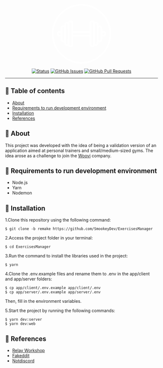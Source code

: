 <p align="center">
  <a href="" rel="noopener">
    <!DOCTYPE svg PUBLIC "-//W3C//DTD SVG 1.1//EN" "http://www.w3.org/Graphics/SVG/1.1/DTD/svg11.dtd">
<svg version="1.1" xmlns="http://www.w3.org/2000/svg" xmlns:xlink="http://www.w3.org/1999/xlink" x="0px" y="0px" viewBox="0 0 1000 1000" enable-background="new 0 0 1000 1000" xml:space="preserve" weight="200px" width="200px" fill="#FFF">
<g><g transform="translate(0.000000,511.000000) scale(0.100000,-0.100000)"><path d="M4769.2,5008.9C2779.9,4906.8,1027.5,3591.6,368.9,1706.3C95.4,922.5,28,52.1,178.2-766.4c198.3-1091.9,795.3-2120.2,1642.6-2840.4C2932-4548.5,4339.7-4951,5755.2-4733.4c1323,204.1,2532.3,980.2,3306.5,2118.3c1028.3,1513.6,1116.9,3464.4,231.1,5074.3C8524.3,3853.5,7116.6,4802.9,5549.1,4980C5346.9,5003.1,4948.3,5016.6,4769.2,5008.9z M5674.3,4683.5c494.9-75.1,943.6-215.7,1386.5-435.2c1373.1-681.7,2280.1-1937.3,2517-3483.6c46.2-310,46.2-1001.4,0-1309.5c-80.9-519.9-219.5-964.8-439.1-1405.8c-238.8-481.4-498.8-843.5-866.6-1211.3C7567.3-3866.8,6683.4-4307.8,5655-4467.6c-308.1-46.2-999.4-46.2-1309.5,0c-843.5,129-1627.2,469.9-2264.7,984.1c-887.8,716.4-1477,1760.1-1658.1,2938.7c-46.2,308.1-46.2,1001.4,0,1309.5c157.9,1028.3,597,1910.3,1303.7,2619c776.1,774.1,1771.7,1232.5,2907.9,1336.5C4813.5,4735.5,5479.8,4712.3,5674.3,4683.5z"/><path d="M2980.2,2262.8c-50.1-23.1-109.8-77-142.5-125.2l-59.7-82.8l-115.5,11.6c-173.3,17.3-273.5-15.4-379.4-127.1c-94.4-96.3-132.9-202.2-132.9-367.8v-77l-94.4,13.5c-194.5,25-383.2-65.5-464.1-225.3c-34.7-65.5-38.5-113.6-38.5-398.6V556.6l-171.4-7.7c-148.3-7.7-184.9-15.4-263.8-65.5c-267.7-163.7-267.7-583.5,0-747.2c79-50.1,115.5-57.8,263.8-65.5l171.4-7.7v-327.4c0-285,3.9-333.2,38.5-398.6c80.9-159.8,269.6-250.3,464.1-225.3l94.4,13.5v-77c0-169.5,38.5-275.4,132.9-369.7c107.8-109.8,209.9-142.5,379.4-125.2l115.5,11.6l59.7-82.8c86.7-125.2,200.3-173.3,379.4-163.7c165.6,7.7,267.7,63.5,352.4,192.6l53.9,80.9l5.8,737.6l5.8,737.6H4981h1346.1l5.8-726l5.8-727.9l53.9-92.4c82.8-138.7,181-194.5,358.2-202.2c125.2-5.8,159.8,0,233,38.5c48.1,27,113.6,82.8,144.4,127.1l57.8,78.9l115.5-11.5c167.6-15.4,271.5,19.3,377.4,127.1c100.2,98.2,132.9,184.9,132.9,344.7v102.1l94.4-13.5c132.9-17.3,271.5,21.2,364,98.2c127.1,109.8,138.6,154.1,138.6,527.6v329.3h171.4c150.2,0,182.9,5.8,273.4,53.9c292.7,152.1,310.1,589.3,28.9,764.5c-82.8,50.1-113.6,57.8-283.1,63.5l-190.7,7.7V884c0,369.7-11.6,412.1-134.8,523.8c-92.4,82.8-206,115.5-350.5,100.1l-111.7-11.6v102.1c0,157.9-32.7,244.6-132.9,342.8c-105.9,107.8-209.9,142.5-377.4,127.1l-115.5-11.6l-57.8,79c-30.8,44.3-96.3,100.1-144.4,127.1c-73.2,38.5-107.8,44.3-234.9,38.5c-127.1-5.8-157.9-13.5-231.1-63.5c-46.2-32.7-104-98.2-131-144.4l-48.1-86.7l-5.8-726l-5.8-727.9H4981H3633V1248c0,749.1-5.8,795.3-98.2,910.9C3413.5,2303.3,3159.3,2351.4,2980.2,2262.8z M3334.5,109.8V-1787l-132.9-5.8c-94.4-3.8-138.7,1.9-148.3,19.3c-19.3,28.9-23.1,3712.8-5.8,3761c9.6,25,36.6,28.9,150.2,25l136.7-5.8V109.8z M6916.4,109.8V-1787l-132.9-5.8c-94.3-3.8-138.6,1.9-148.3,19.3c-19.3,28.9-23.1,3712.8-5.8,3761c9.6,25,36.6,28.9,150.2,25l136.7-5.8V109.8z M2724.1,1762.1c32.7-32.7,32.7-3271.8,0-3304.5c-30.8-30.8-231.1-30.8-261.9,0c-32.7,32.7-32.7,3271.8,0,3304.5C2493,1792.9,2693.3,1792.9,2724.1,1762.1z M7499.9,1762.1c32.7-32.7,32.7-3271.8,0-3304.5c-30.8-30.8-231.1-30.8-261.9,0c-32.8,32.7-32.8,3271.8,0,3304.5C7268.8,1792.9,7469.1,1792.9,7499.9,1762.1z M2100.1,1215.2c27-11.6,30.8-125.2,30.8-1105.4c0-1234.4,17.3-1116.9-163.7-1116.9c-80.9,0-107.8,7.7-121.3,34.7c-23.1,42.4-23.1,2120.2,0,2166.4c13.5,25,40.4,32.7,121.3,32.7C2023.1,1226.8,2082.8,1221,2100.1,1215.2z M8119.9,1190.2c11.6-25,19.3-398.6,19.3-1080.3c0-681.7-7.7-1055.3-19.3-1080.3c-17.3-28.9-42.3-36.6-130.9-36.6c-61.6,0-121.3,9.6-134.8,23.1c-32.8,32.7-32.8,2154.9,0,2187.6c13.5,13.5,73.2,23.1,134.8,23.1C8077.6,1226.8,8102.6,1219.1,8119.9,1190.2z M1534,109.8V-44.2h-140.6c-82.8,0-150.2,9.6-163.7,23.1c-13.5,13.5-23.1,71.2-23.1,131c0,59.7,9.6,117.5,23.1,130.9c13.5,13.5,80.9,23.1,163.7,23.1H1534V109.8z M6329,109.8V-44.2H4981H3633v154.1v154.1h1348h1348V109.8z M8770.9,240.8c13.5-13.5,23.1-71.2,23.1-130.9c0-59.7-9.6-117.5-23.1-131c-13.5-13.5-84.7-23.1-182.9-23.1h-159.8v154.1v154.1h159.8C8686.1,263.9,8757.4,254.3,8770.9,240.8z"/></g></g>
</svg>
  </a>
</p>


<div align="center">

[![Status](https://img.shields.io/badge/status-ativo-success.svg)]()
[![GitHub Issues](https://img.shields.io/github/issues/SmookeyDev/ExercisesManager.svg)](https://github.com/SmookeyDev/ExercisesManager/issues)
[![GitHub Pull Requests](https://img.shields.io/github/issues-pr/SmookeyDev/ExercisesManager.svg)](https://github.com/SmookeyDev/ExercisesManager/pulls)
</div>

---

## 📝 Table of contents

- [About](#about)
- [Requirements to run development environment](#developmentrequirements)
- [Installation](#installation)
- [References](#references)

## 🧐 About <a name="about"></a>
This project was developed with the idea of being a validation version of an application aimed at personal trainers and small/medium-sized gyms. The idea arose as a challenge to join the [Woovi](https://woovi.com/) company.


## 📝 Requirements to run development environment <a name="developmentrequirements"></a>

- Node.js
- Yarn
- Nodemon

## 💭 Installation <a name="installation"></a>

1.Clone this repository using the following command:
```terminal
$ git clone -b remake https://github.com/SmookeyDev/ExercisesManager
```
2.Access the project folder in your terminal:
```terminal
$ cd ExercisesManager
```
3.Run the command to install the libraries used in the project:
```terminal
$ yarn
```
4.Clone the .env.example files and rename them to .env in the app/client and app/server folders:
```terminal
$ cp app/client/.env.example app/client/.env
$ cp app/server/.env.example app/server/.env
```
Then, fill in the environment variables.

5.Start the project by running the following commands:
```terminal
$ yarn dev:server
$ yarn dev:web
```

## 🔰 References <a name="references"></a>

* [Relay Workshop](https://github.com/sibelius/relay-workshop)
* [Fakeddit](https://github.com/noghartt/fakeddit)
* [Notdiscord](https://github.dev/Eckzzo/notdiscord)